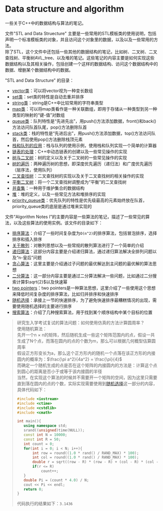 # Data structure and algorithm
一些关于C++中的数据结构与算法的笔记。  
  
文件"STL and Data Struecture" 主要是一些常用的STL模板类的使用说明，包括声明一个标准模板类的对象，并且访问这个对象里的数据，以及以及一些常用的方法。  
除了STL，这个文件中还包括一些其他的数据结构的笔记，比如树、二叉树、二叉查找树、平衡树AVL_tree、以及堆的笔记。这些笔记的内容主要是如何实现这些数据结构以及其相关操作，包括创建一个这样的数据结构、访问这个数据结构中的数据、增删某个数据结构中的数据。  
  
"STL and Data Structure" 的目录：
- [vector类](./STL%20and%20Data%20Structure.md#vector)：可以将vector视为一种变长数组  
- [set类](./STL%20and%20Data%20Structure.md#set)：set类的特性是自动去重并排序  
- [string类](./STL%20and%20Data%20Structure.md#string)：string是C++中比较常用的字符串类型  
- [map类](./STL%20and%20Data%20Structure.md#map)：可以将map类看作是一种关联数组，即用于存储从一种类型到另一种类型的映射的“键-值”对数组  
- [queue类](./STL%20and%20Data%20Structure.md#queue)：队列特性是“先进先出”，用push()方法添加数据，front()和back()方法访问队首队尾，pop()方法删除队首  
- [stack类](./STL%20and%20Data%20Structure.md#stack)：栈的特性是“先进后出”，用push()方法添加数据，top()方法访问队首，然后使用pop()方法删除栈顶元素  
- [栈和队列的应用](./STL%20and%20Data%20Structure.md#stack&queue)：栈与队列的使用示例，使用栈和队列实现一个简单的计算器  
- [链表的处理](./STL%20and%20Data%20Structure.md#linked_table)：C++中动态链表的创建以及一些常见操作的实现  
- [树与二叉树](./STL%20and%20Data%20Structure.md#binary_tree)：树的定义以及关于二叉树的一些常见操作的实现  
- [树的遍历](./STL%20and%20Data%20Structure.md#tree)：两种遍历树的思想，即深度优先遍历（递归法）和广度优先遍历（层序法，使用队列）  
- [二叉查找树](./STL%20and%20Data%20Structure.md#bst)：二叉查找树的实现以及关于二叉查找树的相关操作的实现  
- [平衡二叉树](./STL%20and%20Data%20Structure.md#AVL_tree)：将一个二叉查找树调整成为“平衡”的二叉查找树  
- [并查集](./STL%20and%20Data%20Structure.md#union_and_find_set)：一种用于维护集合的数据结构  
- [堆](./STL%20and%20Data%20Structure.md#heap)：堆的定义，以及一些常见方法和堆排序的实现  
- [priority_queue类](./STL%20and%20Data%20Structure.md#priority_queue)：优先队列的特性是优先级最高的元素始终放在队首，priority_queue类的底层是通过堆来实现的  
  
文件“Algorithm Notes I”的主要内容是一些算法的笔记，描述了一些常见的算法，以及这些算法的使用实例。该文件的目录如下：
- [排序算法](./Algorithm%20Notes%20I.md#sort)：介绍了一些时间复杂度为`O(n^2)`的排序算法，包括冒泡排序，选择排序和插入排序
- [关于散列](./Algorithm%20Notes%20I.md#hash)：对散列思想以及一些常规的散列算法进行了一个简单的介绍
- [递归算法](./Algorithm%20Notes%20I.md#recursion)：这部分内容主要是介绍递归算法，通过递归算法解决全排列问题以及“n-皇后”问题
- [贪心算法](./Algorithm%20Notes%20I.md#greedy)：这里主要是介绍通过子问题的最优解达到主问题的最优解的算法思想
- [二分算法](./Algorithm%20Notes%20I.md#binary)：这一部分内容主要是通过二分算法解决一些问题，比如通过二分搜索计算$\sqrt{2}$以及快速幂
- [two pointers](./Algorithm%20Notes%20I.md#two_pointers)：two pointers是一种算法思想，这里介绍了一些使用这个思想来降低时间复杂度的排序算法，比如归并排序和快速排序
- [随机选择](./Algorithm%20Notes%20I.md#random_select)：承接上一节的快速排序，为了避免快速排序最糟糕情况的出现，需要使用随机选择的主要进行排序
- [搜索算法](./Algorithm%20Notes%20I.md#search)：介绍了几种搜索算法，用于找到某个顺序结构中某个目标的位置
  
>研究生入学考试复试的算法问题：如何使用仿真的方法计算圆周率？  
>使用随机算法：  
>先开一个n $\times$ n的矩阵，然后随机生成一些这个矩阵范围内的点，假设一共生成了N个点，而落在圆内的点的个数为m，那么可以根据几何概型估算圆周率  
>假设正方形变长为a，那么这个正方形内的随机一个点落在该正方形的内接圆内的概率为：$\frac{\pi a^2}{4a^2} = \frac{\pi}{4}$  
>而确定一个随机生成的点是否在这个矩阵的内接圆内的方法是：计算这个点到圆心的距离是否小于或等于该内接圆的半径  
>当然，在实现这个算法的时候并不需要开一个矩阵的空间，因为这里只需要直到落在圆内的点的个数，实际实现需要使用到[随机选择](./Algorithm%20Notes%20I.md#random_select)这一部分的内容，具体代码如下：  
>```c++
>#include <iostream>
>#include <ctime>
>#include <cstdlib>
>#include <cmath>
>
>int main(){
>    using namespace std;
>    srand((unsigned)time(NULL));
>    const int N = 10000;
>    const int R = 50;
>    int count = 0;
>    for(int i = 0; i < N; i++){
>        int row = round((1.0 * rand() / RAND_MAX) * 100);
>        int col = round((1.0 * rand() / RAND_MAX) * 100);
>        double r = sqrt((row - R) * (row - R) + (col - R) * (col - R));
>        if(r <= R)
>            count++;
>    }
>    double Pi = (count * 4.0) / N;
>    cout << Pi << endl;
>    return 0;
>}
>```
>代码执行的结果如下：`3.1436`




